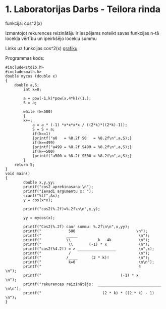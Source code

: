 # 1. Laboratorijas Darbs - Teilora rinda

funkcija: cos^2(x)

Izmantojot rekurences reizinātāju ir iespējams noteikt savas funkcijas n-tā locekļa vērtību un ipeirkšējo locekļu summu

Links uz funkcijas cos^2(x) [grafiku](https://github.com/KeveKeve4/RTR105/blob/main/Laboratorijas%20Darbi/LD_1/cos2(x)%20grafiks.png)

Programmas kods:

```
#include<stdio.h>
#include<math.h>
double mycos (double x)
{
	double a,S;
    	int k=0;

    	a = pow(-1,k)*pow(x,4*k)/(1.);
    	S = a;

    	while (k<500)
    	{
		k++;
        	a = a * (-1) *x*x*x*x / ((2*k)*((2*k)-1));
        	S = S + a;
        	if(k==1)
        	{printf("a0   = %8.2f S0   = %8.2f\n",a,S);}
        	if(k==499)
        	{printf("a499 = %8.2f S499 = %8.2f\n",a,S);}
        	if(k==500)
        	{printf("a500 = %8.2f S500 = %8.2f\n",a,S);}
    	}
	return S;
}
void main()
{
    	double x,y,yy;
    	printf("cos2 aprekinasana:\n");
    	printf("Ievadi argumentu x: ");
    	scanf("%lf",&x);
    	y = cos(x*x);
    
    	printf("cos2(%.2f)=%.2f\n\n",x,y);

    	yy = mycos(x);

    	printf("Cos2(%.2f) caur summu: %.2f\n\n",x,yy);
    	printf("            500                           \n");
    	printf("           _____                           \n");
    	printf("           \\            k   4k            \n");
    	printf("            \\       (-1) * x              \n");
    	printf("cos2(%4.2f) = > _________________          \n",x);
    	printf("            /                              \n");
    	printf("           /____      (2 * k)!             \n");
    	printf("            k=0                            \n\n");
    	printf("                                           4            \n");
    	printf("                                   (-1) * x             \n");
    	printf("rekurences reizinātājs:  ____________________________   \n\n");
    	printf("                           (2 * k) * ((2 * k) - 1)      \n");
}
```
